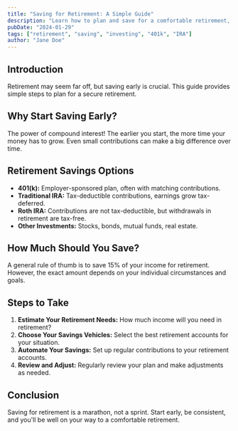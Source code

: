 ```yaml
---
title: "Saving for Retirement: A Simple Guide"
description: "Learn how to plan and save for a comfortable retirement, no matter your age."
pubDate: "2024-01-29"
tags: ["retirement", "saving", "investing", "401k", "IRA"]
author: "Jane Doe"
---
```


## Introduction

Retirement may seem far off, but saving early is crucial. This guide provides simple steps to plan for a secure retirement.

## Why Start Saving Early?

The power of compound interest!  The earlier you start, the more time your money has to grow.  Even small contributions can make a big difference over time.

## Retirement Savings Options

*   **401(k):**  Employer-sponsored plan, often with matching contributions.
*   **Traditional IRA:**  Tax-deductible contributions, earnings grow tax-deferred.
*   **Roth IRA:**  Contributions are not tax-deductible, but withdrawals in retirement are tax-free.
*   **Other Investments:**  Stocks, bonds, mutual funds, real estate.

## How Much Should You Save?

A general rule of thumb is to save 15% of your income for retirement.  However, the exact amount depends on your individual circumstances and goals.

## Steps to Take

1.  **Estimate Your Retirement Needs:**  How much income will you need in retirement?
2.  **Choose Your Savings Vehicles:**  Select the best retirement accounts for your situation.
3.  **Automate Your Savings:**  Set up regular contributions to your retirement accounts.
4.  **Review and Adjust:**  Regularly review your plan and make adjustments as needed.

## Conclusion

Saving for retirement is a marathon, not a sprint.  Start early, be consistent, and you'll be well on your way to a comfortable retirement.

